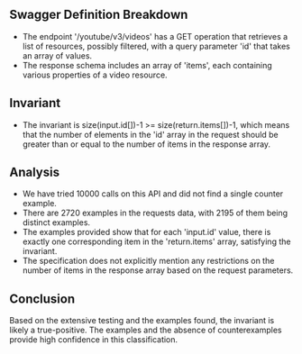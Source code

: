## Swagger Definition Breakdown
- The endpoint '/youtube/v3/videos' has a GET operation that retrieves a list of resources, possibly filtered, with a query parameter 'id' that takes an array of values.
- The response schema includes an array of 'items', each containing various properties of a video resource.

## Invariant
- The invariant is size(input.id[])-1 >= size(return.items[])-1, which means that the number of elements in the 'id' array in the request should be greater than or equal to the number of items in the response array.

## Analysis
- We have tried 10000 calls on this API and did not find a single counter example.
- There are 2720 examples in the requests data, with 2195 of them being distinct examples.
- The examples provided show that for each 'input.id' value, there is exactly one corresponding item in the 'return.items' array, satisfying the invariant.
- The specification does not explicitly mention any restrictions on the number of items in the response array based on the request parameters.

## Conclusion
Based on the extensive testing and the examples found, the invariant is likely a true-positive. The examples and the absence of counterexamples provide high confidence in this classification.
